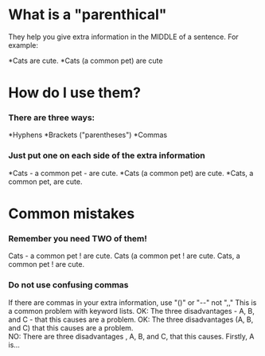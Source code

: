 # What is a "parenthical"
They help you give extra information in the MIDDLE of a sentence. For example: 

*Cats are cute.
*Cats <blue>(a common pet)</blue> are cute


# How do I use them?
### There are three ways:
*Hyphens
*Brackets ("parentheses")
*Commas

### Just put one on each side of the extra information
*Cats <blue>-</blue> a common pet <blue>-</blue> are cute.
*Cats <blue>(</blue>a common pet<blue>)</blue> are cute.
*Cats<blue>,</blue> a common pet<blue>,</blue> are cute.

# Common mistakes
### Remember you need TWO of them!
Cats - a common pet<red> !</red> are cute.
Cats (a common pet<red> !</red> are cute.
Cats, a common pet<red> !</red> are cute.

### Do not use confusing commas
If there are commas in your extra information, use "()" or "--" not ",,"
This is a common problem with keyword lists. 
OK: The three disadvantages - A, B, and C - that this causes are a problem.
OK: The three disadvantages (A, B, and C) that this causes are a problem.   
NO: There are three disadvantages <red>, A, B, and C,</red>  that this causes. Firstly, A is...